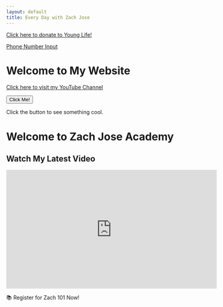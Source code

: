 ```yaml
---
layout: default
title: Every Day with Zach Jose
---
```


<a href="https://giving.younglife.org/s/?GiftType=Staff&Name=ZachJose&Sponsoring=Zach%20Jose&AppealCodeId=70141000000tvBDAAY&BypassDesignationPage=false&MissionUnitId=a2s410000002wa2AAA&MissionUnitName=Greater%20Roseville%2FAntelope&ClassCodeId=a2j41000000Nj93AAC&ClassCodeName=Operating&StaffId=0034100002PWJ3WAAX&StaffName=Zachariah%20Jose">Click here to donate to Young Life!</a>

[Phone Number Input](/phone-input.html)

# Welcome to My Website  
[Click here to visit my YouTube Channel](https://www.youtube.com/@zachariahjose5622)

<button onclick="document.getElementById('message').innerText='You clicked the button! 🎉'">
  Click Me!
</button>

<p id="message">Click the button to see something cool.</p>



<!DOCTYPE html>
<html lang="en">
<head>
  <meta charset="UTF-8">
  <meta name="viewport" content="width=device-width, initial-scale=1.0">
  <title>Every Day with Zach Jose</title>
  <link rel="stylesheet" href="styles.css">
  <link rel="preconnect" href="https://fonts.googleapis.com">
  <link href="https://fonts.googleapis.com/css2?family=Bangers&display=swap" rel="stylesheet">
</head>
<body>

  <div class="banner">
    <h1>Welcome to Zach Jose Academy</h1>
  </div>

  <div class="chalkboard">
    <h2>Watch My Latest Video</h2>
      <iframe width="560" height="315" 
        src="https://www.youtube.com/embed/jf1yDKMbp_k" 
        frameborder="0" 
        allow="accelerometer; autoplay; clipboard-write; encrypted-media; gyroscope; picture-in-picture" 
        allowfullscreen>
      </iframe>
  </div>

  <div class="register">
    <p>📚 Register for Zach 101 Now!</p>
  </div>

</body>

<p id="visitorCounter" style="font-size: 24px; font-weight: bold;"></p>

<script>
  function updateVisitorCount() {
    // Define start date: April 5, 2000 (UTC)
    const startDate = new Date("2000-04-05T00:00:00Z"); 

    // Get current time in UTC
    const now = new Date();

    // Calculate hours passed since startDate
    const hoursPassed = Math.floor((now - startDate) / (1000 * 60 * 60));

    // Display the counter
    document.getElementById("visitorCounter").innerText = "Total Visitors: " + hoursPassed;
  }

  updateVisitorCount(); // Run function when page loads
</script>
